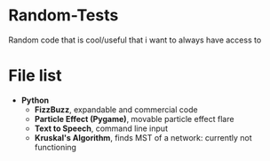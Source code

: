# Random-Tests
Random code that is cool/useful that i want to always have access to

# File list
- **Python**
  - **FizzBuzz**, expandable and commercial code
  - **Particle Effect (Pygame)**, movable particle effect flare
  - **Text to Speech**, command line input
  - **Kruskal's Algorithm**, finds MST of a network: currently not functioning

